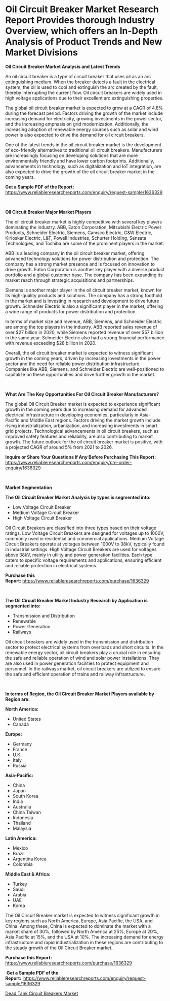 <p><h1>Oil Circuit Breaker Market Research Report Provides thorough Industry Overview, which offers an In-Depth Analysis of Product Trends and New Market Divisions</h1></p><p><strong>Oil Circuit Breaker Market Analysis and Latest Trends</strong></p>
<p><p>An oil circuit breaker is a type of circuit breaker that uses oil as an arc extinguishing medium. When the breaker detects a fault in the electrical system, the oil is used to cool and extinguish the arc created by the fault, thereby interrupting the current flow. Oil circuit breakers are widely used in high voltage applications due to their excellent arc extinguishing properties.</p><p>The global oil circuit breaker market is expected to grow at a CAGR of 4.8% during the forecast period. Factors driving the growth of the market include increasing demand for electricity, growing investments in the power sector, and the increasing emphasis on grid modernization. Additionally, the increasing adoption of renewable energy sources such as solar and wind power is also expected to drive the demand for oil circuit breakers.</p><p>One of the latest trends in the oil circuit breaker market is the development of eco-friendly alternatives to traditional oil circuit breakers. Manufacturers are increasingly focusing on developing solutions that are more environmentally friendly and have lower carbon footprints. Additionally, advancements in technology, such as digitalization and IoT integration, are also expected to drive the growth of the oil circuit breaker market in the coming years.</p></p>
<p><strong>Get a Sample PDF of the Report:&nbsp;</strong> <a href="https://www.reliableresearchreports.com/enquiry/request-sample/1636329">https://www.reliableresearchreports.com/enquiry/request-sample/1636329</a></p>
<p>&nbsp;</p>
<p><strong>Oil Circuit Breaker Major Market Players</strong></p>
<p><p>The oil circuit breaker market is highly competitive with several key players dominating the industry. ABB, Eaton Corporation, Mitsubishi Electric Power Products, Schneider Electric, Siemens, Camsco Electric, G&W Electric, Kirloskar Electric, L&T, Powell Industries, Schurter Holding, Sensata Technologies, and Toshiba are some of the prominent players in the market.</p><p>ABB is a leading company in the oil circuit breaker market, offering advanced technology solutions for power distribution and protection. The company has a strong market presence and is focused on innovation to drive growth. Eaton Corporation is another key player with a diverse product portfolio and a global customer base. The company has been expanding its market reach through strategic acquisitions and partnerships.</p><p>Siemens is another major player in the oil circuit breaker market, known for its high-quality products and solutions. The company has a strong foothold in the market and is investing in research and development to drive future growth. Schneider Electric is also a significant player in the market, offering a wide range of products for power distribution and protection.</p><p>In terms of market size and revenue, ABB, Siemens, and Schneider Electric are among the top players in the industry. ABB reported sales revenue of over $27 billion in 2020, while Siemens reported revenue of over $57 billion in the same year. Schneider Electric also had a strong financial performance with revenue exceeding $28 billion in 2020.</p><p>Overall, the oil circuit breaker market is expected to witness significant growth in the coming years, driven by increasing investments in the power sector and the need for reliable power distribution infrastructure. Companies like ABB, Siemens, and Schneider Electric are well-positioned to capitalize on these opportunities and drive further growth in the market.</p></p>
<p>&nbsp;</p>
<p><strong>What Are The Key Opportunities For Oil Circuit Breaker Manufacturers?</strong></p>
<p><p>The global Oil Circuit Breaker market is expected to experience significant growth in the coming years due to increasing demand for advanced electrical infrastructure in developing economies, particularly in Asia-Pacific and Middle East regions. Factors driving the market growth include rising industrialization, urbanization, and increasing investments in smart grid projects. Technological advancements in oil circuit breakers, such as improved safety features and reliability, are also contributing to market growth. The future outlook for the oil circuit breaker market is positive, with a projected CAGR of around 5% from 2021 to 2026.</p></p>
<p><strong>Inquire or Share Your Questions If Any Before Purchasing This Report:</strong> <a href="https://www.reliableresearchreports.com/enquiry/pre-order-enquiry/1636329">https://www.reliableresearchreports.com/enquiry/pre-order-enquiry/1636329</a></p>
<p>&nbsp;</p>
<p><strong>Market Segmentation</strong></p>
<p><strong>The Oil Circuit Breaker Market Analysis by types is segmented into:</strong></p>
<p><ul><li>Low Voltage Circuit Breaker</li><li>Medium Voltage Circuit Breaker</li><li>High Voltage Circuit Breaker</li></ul></p>
<p><p>Oil Circuit Breakers are classified into three types based on their voltage ratings. Low Voltage Circuit Breakers are designed for voltages up to 1000V, commonly used in residential and commercial applications. Medium Voltage Circuit Breakers operate at voltages between 1000V to 38kV, typically found in industrial settings. High Voltage Circuit Breakers are used for voltages above 38kV, mainly in utility and power generation facilities. Each type caters to specific voltage requirements and applications, ensuring efficient and reliable protection in electrical systems.</p></p>
<p><strong>Purchase this Report:&nbsp;</strong><a href="https://www.reliableresearchreports.com/purchase/1636329">https://www.reliableresearchreports.com/purchase/1636329</a></p>
<p>&nbsp;</p>
<p><strong>The Oil Circuit Breaker Market Industry Research by Application is segmented into:</strong></p>
<p><ul><li>Transmission and Distribution</li><li>Renewable</li><li>Power Generation</li><li>Railways</li></ul></p>
<p><p>Oil circuit breakers are widely used in the transmission and distribution sector to protect electrical systems from overloads and short circuits. In the renewable energy sector, oil circuit breakers play a crucial role in ensuring the safe and reliable operation of wind and solar power installations. They are also used in power generation facilities to protect equipment and personnel. In the railways market, oil circuit breakers are utilized to ensure the safe and efficient operation of trains and railway infrastructure.</p></p>
<p>&nbsp;</p>
<p><strong>In terms of Region, the Oil Circuit Breaker Market Players available by Region are:</strong></p>
<p>
    <p> <strong> North America: </strong>
        <ul>
            <li>United States</li>
            <li>Canada</li>
        </ul>
        </p> 
    <p> <strong> Europe: </strong>
        <ul>
            <li>Germany</li>
            <li>France</li>
            <li>U.K.</li>
            <li>Italy</li>
            <li>Russia</li>
        </ul>
        </p> 
    <p> <strong> Asia-Pacific: </strong>
        <ul>
            <li>China</li>
            <li>Japan</li>
            <li>South Korea</li>
            <li>India</li>
            <li>Australia</li>
            <li>China Taiwan</li>
            <li>Indonesia</li>
            <li>Thailand</li>
            <li>Malaysia</li>
        </ul>
        </p> 
    <p> <strong> Latin America: </strong>
        <ul>
            <li>Mexico</li>
            <li>Brazil</li>
            <li>Argentina Korea</li>
            <li>Colombia</li>
        </ul>
        </p> 
    <p> <strong> Middle East & Africa: </strong>
        <ul>
            <li>Turkey</li>
            <li>Saudi</li>
            <li>Arabia</li>
            <li>UAE</li>
            <li>Korea</li>
        </ul>
    </p>
    </p>
<p><p>The Oil Circuit Breaker market is expected to witness significant growth in key regions such as North America, Europe, Asia Pacific, the USA, and China. Among these, China is expected to dominate the market with a market share of 30%, followed by North America at 25%, Europe at 20%, Asia Pacific at 15%, and the USA at 10%. The increasing demand for energy infrastructure and rapid industrialization in these regions are contributing to the steady growth of the Oil Circuit Breaker market.</p></p>
<p><strong>Purchase this Report: </strong><a href="https://www.reliableresearchreports.com/purchase/1636329">https://www.reliableresearchreports.com/purchase/1636329</a></p>
<p>&nbsp;<strong>Get a Sample PDF of the Report:&nbsp;&nbsp;</strong><a href="https://www.reliableresearchreports.com/enquiry/request-sample/1636329">https://www.reliableresearchreports.com/enquiry/request-sample/1636329</a></p>
<p><strong></strong></p>
<p><p><a href="https://github.com/GroverBarry/Market-Research-Report-List-4/blob/main/dead-tank-circuit-breakers-market.md">Dead Tank Circuit Breakers Market</a></p></p>